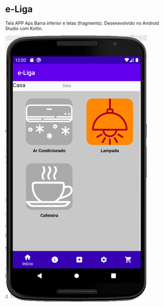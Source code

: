 # e-Liga
Tela APP Aps
Barra inferior e telas (fragments).
Desenevolvido no Android Studio com Kotlin.


![Tela1](tela.png)

